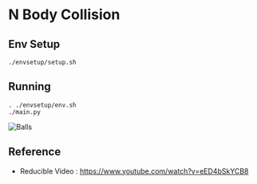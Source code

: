 # N Body Collision

## Env Setup

```
./envsetup/setup.sh
```

## Running

```
. ./envsetup/env.sh
./main.py
```

![Balls](https://github.com/satyatejachikatla/N-Body-Collision/blob/main/res/balls.gif)

## Reference

* Reducible Video : https://www.youtube.com/watch?v=eED4bSkYCB8